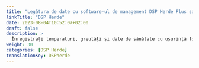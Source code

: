 ```yaml
---
title: "Legătura de date cu software-ul de management DSP Herde Plus sau Beef"
linkTitle: "DSP Herde"
date: 2023-08-04T10:52:07+02:00
draft: false
description: >
  Înregistrați temperaturi, greutăți și date de sănătate cu ușurință folosind dispozitivul VitalControl și importați datele înregistrate în software-ul *Herde*.
weight: 30
categories: [DSP Herde]
translationKey: DSPherde
---
```

